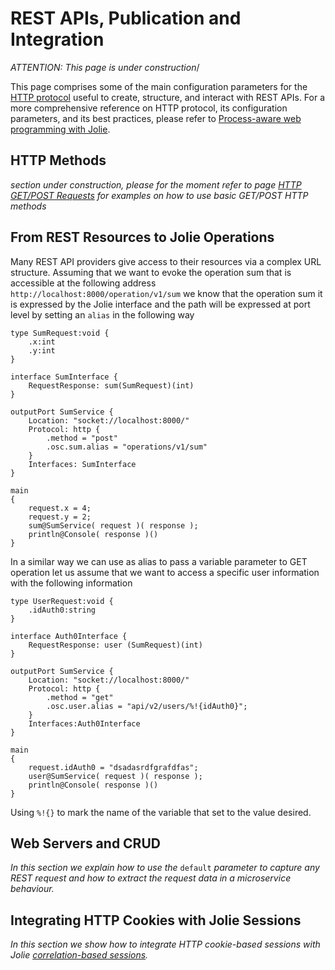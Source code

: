 # REST APIs, Publication and Integration

_ATTENTION: This page is under construction_/

This page comprises some of the main configuration parameters for the [HTTP protocol](../language-tools-and-standard-library/protocols/http.md) useful to create, structure, and interact with REST APIs. For a more comprehensive reference on HTTP protocol, its configuration parameters, and its best practices, please refer to [Process-aware web programming with Jolie](https://arxiv.org/pdf/1410.3712).

## HTTP Methods

_section under construction, please for the moment refer to page_ [_HTTP GET/POST Requests_](../language-tools-and-standard-library/web-applications/web_get_post.md) _for examples on how to use basic GET/POST HTTP methods_

## From REST Resources to Jolie Operations

Many REST API providers give access to their resources via a complex URL structure. Assuming that we want to evoke the operation sum that is accessible at the following address `http://localhost:8000/operation/v1/sum` we know that the operation sum it is expressed by the Jolie interface and the path will be expressed at port level by setting an `alias` in the following way

```jolie
type SumRequest:void {
    .x:int
    .y:int
}

interface SumInterface {
    RequestResponse: sum(SumRequest)(int)
}

outputPort SumService {
    Location: "socket://localhost:8000/"
    Protocol: http {
        .method = "post"
        .osc.sum.alias = "operations/v1/sum"
    }
    Interfaces: SumInterface
}

main
{
    request.x = 4;
    request.y = 2;
    sum@SumService( request )( response );
    println@Console( response )()
}
```

In a similar way we can use as alias to pass a variable parameter to GET operation let us assume that we want to access a specific user information with the following information

```jolie
type UserRequest:void {
    .idAuth0:string
}

interface Auth0Interface {
    RequestResponse: user (SumRequest)(int)
}

outputPort SumService {
    Location: "socket://localhost:8000/"
    Protocol: http {
        .method = "get"
        .osc.user.alias = "api/v2/users/%!{idAuth0}";
    }
    Interfaces:Auth0Interface
}

main
{
    request.idAuth0 = "dsadasrdfgrafdfas";
    user@SumService( request )( response );
    println@Console( response )()
}
```

Using `%!{}` to mark the name of the variable that set to the value desired.

## Web Servers and CRUD

_In this section we explain how to use the_ `default` _parameter to capture any REST request and how to extract the request data in a microservice behaviour._

## Integrating HTTP Cookies with Jolie Sessions

_In this section we show how to integrate HTTP cookie-based sessions with Jolie_ [_correlation-based sessions_](../language-tools-and-standard-library/basics/sessions.md)_._
